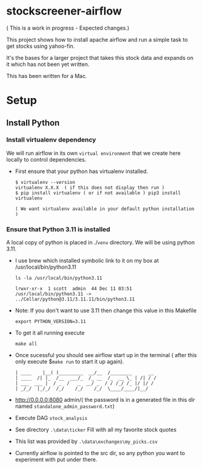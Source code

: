 # stockscreener-airflow

( This is a work in progress - Expected changes.)

This project shows how to install apache airflow and run a simple task to get stocks using yahoo-fin.

It's the bases for a larger project that takes this stock data and expands on it which has not been yet written.

This has been written for a Mac.

# Setup

## Install Python

### Install virtualenv dependency
We will run airflow in its own `virtual environment` that we create here locally to control dependencies.  
* First ensure that your python has virtualenv installed.
    ```
    $ virtualenv --version
    virtualenv X.X.X  ( if this does not display then run )
    $ pip install virtualenv ( or if not available ) pip3 install virtualenv

    ( We want virtualenv available in your default python installation )
    ```

### Ensure that Python 3.11 is installed 

A local copy of python is placed in ./`venv` directory. We will be using python 3.11.
* I use brew which installed symbolic link to it on my box at /usr/local/bin/python3.11
  ```
  ls -la /usr/local/bin/python3.11

  lrwxr-xr-x  1 scott  admin  44 Dec 11 03:51 /usr/local/bin/python3.11 -> ../Cellar/python@3.11/3.11.11/bin/python3.11
  ``` 

*  Note: If you don't want to use 3.11 then change this value in this Makefile
    ```
    export PYTHON_VERSION=3.11
    ``` 

* To get it all running execute
  ```
  make all
  ``` 

* Once sucessful you should see airflow start up in the terminal ( after this only execute $`make run` to start it up again).
  ```
  | ____    |__( )_________  __/__  /________      __
  | ____  /| |_  /__  ___/_  /_ __  /_  __ \_ | /| / /
  | ___  ___ |  / _  /   _  __/ _  / / /_/ /_ |/ |/ /
  | _/_/  |_/_/  /_/    /_/    /_/  \____/____/|__/
  ```
* http://0.0.0.0:8080 admin/( the password is in a generated file in this dir named `standalone_admin_password.txt`)  

* Execute DAG `stock_analysis`
* See directory `.\data\ticker` Fill with all my favorite stock quotes
* This list was provided by `.\data\exchanges\my_picks.csv`
* Currently airflow is pointed to the src dir, so any python you want to experiment with put under there.

 

